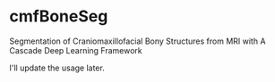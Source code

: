 # cmfBoneSeg
Segmentation of Craniomaxillofacial Bony Structures from MRI with A Cascade Deep Learning Framework

I'll update the usage later.
